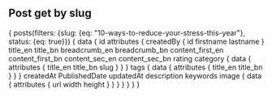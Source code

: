 ## Post get by slug 

{
  posts(filters: {slug: {eq: "10-ways-to-reduce-your-stress-this-year"}, status: {eq: true}}) {
    data {
      id
      attributes {
        createdBy {
          id
          firstname
          lastname
        }
        title_en
        title_bn
        breadcrumb_en
        breadcrumb_bn
        content_first_en
        content_first_bn
        content_sec_en
        content_sec_bn
        rating
        category {
        	data {
            attributes {
              title_en
              title_bn
              slug
            }
          }
        }
        tags {
          data {
            attributes {
              title_en
              title_bn
            }
          }
        }
        createdAt
        PublishedDate
        updatedAt
        description
        keywords
        image {
          data {
            attributes {
              url
              width
              height
            }
          }
        }
      }
    }
  }
}